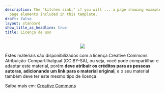 ```yaml
---
description: The "kitchen sink," if you will ... a page showing examples of type and
  page elements included in this template.
draft: false
layout: standard
show_title_as_headline: true
title: Licença de uso
---
```


<center><img src='https://mirrors.creativecommons.org/presskit/buttons/88x31/png/by-sa.png'></center>

<p>Estes materiais são disponibilizados com a licença Creative Commons Atribuição-CompartilhaIgual (CC BY-SA), ou seja, você pode compartilhar e adaptar este material, porém <b>deve atribuir os créditos para as pessoas autoras, adicionando um link para o material original</b>, e o seu material também deve ter este mesmo tipo de licença. </p>

<p>Saiba mais em: <a href='https://br.creativecommons.net/licencas/'>Creative Commons</a></p>

